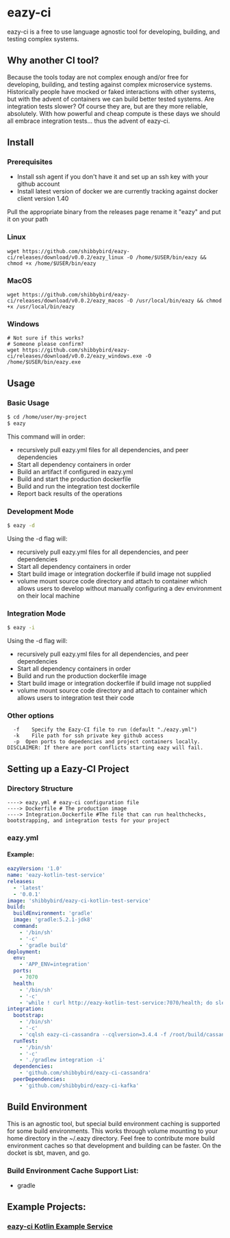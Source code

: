 # eazy-ci

eazy-ci is a free to use language agnostic tool for developing, building, and testing complex systems.


## Why another CI tool?

Because the tools today are not complex enough and/or free for developing, building, and testing against complex microservice systems. Historically people have mocked or faked interactions with other systems, but with the advent of containers we can build better tested systems. Are integration tests slower? Of course they are, but are they more reliable, absolutely. With how powerful and cheap compute is these days we should all embrace integration tests... thus the advent of eazy-ci.

## Install

### Prerequisites
- Install ssh agent if you don't have it and set up an ssh key with your github account
- Install latest version of docker we are currently tracking against docker client version 1.40

Pull the appropriate binary from the releases page rename it "eazy" and put it on your path

### Linux
```
wget https://github.com/shibbybird/eazy-ci/releases/download/v0.0.2/eazy_linux -O /home/$USER/bin/eazy && chmod +x /home/$USER/bin/eazy
```

### MacOS
```
wget https://github.com/shibbybird/eazy-ci/releases/download/v0.0.2/eazy_macos -O /usr/local/bin/eazy && chmod +x /usr/local/bin/eazy
```

### Windows
```
# Not sure if this works?
# Someone please confirm?
wget https://github.com/shibbybird/eazy-ci/releases/download/v0.0.2/eazy_windows.exe -O /home/$USER/bin/eazy.exe
```

## Usage

### Basic Usage

```sh
$ cd /home/user/my-project
$ eazy
```
This command will in order:
- recursively pull eazy.yml files for all dependencies, and peer dependencies
- Start all dependency containers in order
- Build an artifact if configured in eazy.yml
- Build and start the production dockerfile
- Build and run the integration test dockerfile
- Report back results of the operations

### Development Mode
```sh
$ eazy -d
```
Using the -d flag will:
- recursively pull eazy.yml files for all dependencies, and peer dependencies
- Start all dependency containers in order
- Start build image or integration dockerfile if build image not supplied
- volume mount source code directory and attach to container which allows users to develop without manually configuring a dev environment on their local machine

### Integration Mode
```sh
$ eazy -i
```
Using the -d flag will:
- recursively pull eazy.yml files for all dependencies, and peer dependencies
- Start all dependency containers in order
- Build and run the production dockerfile image
- Start build image or integration dockerfile if build image not supplied
- volume mount source code directory and attach to container which allows users to integration test their code

### Other options

```
  -f	Specify the Eazy-CI file to run (default "./eazy.yml")
  -k	File path for ssh private key github access
  -p  Open ports to depedencies and project containers locally. DISCLAIMER: If there are port conflicts starting eazy will fail.
```

## Setting up a Eazy-CI Project

### Directory Structure

```
----> eazy.yml # eazy-ci configuration file
----> Dockerfile # The production image
----> Integration.Dockerfile #The file that can run healthchecks, bootstrapping, and integration tests for your project
```

### eazy.yml
#### Example:
```yml
eazyVersion: '1.0'
name: 'eazy-kotlin-test-service'
releases:
  - 'latest'
  - '0.0.1'
image: 'shibbybird/eazy-ci-kotlin-test-service'
build:
  buildEnvironment: 'gradle'
  image: 'gradle:5.2.1-jdk8'
  command:
    - '/bin/sh'
    - '-c'
    - 'gradle build'
deployment:
  env:
    - 'APP_ENV=integration'
  ports:
    - 7070
  health:
    - '/bin/sh'
    - '-c'
    - 'while ! curl http://eazy-kotlin-test-service:7070/health; do sleep 1; done;'
integration:
  bootstrap:
    - '/bin/sh'
    - '-c'
    - 'cqlsh eazy-ci-cassandra --cqlversion=3.4.4 -f /root/build/cassandra/init.cql'
  runTest:
    - '/bin/sh'
    - '-c'
    - './gradlew integration -i'
  dependencies:
    - 'github.com/shibbybird/eazy-ci-cassandra'
  peerDependencies:
    - 'github.com/shibbybird/eazy-ci-kafka'
```

## Build Environment
This is an agnostic tool, but special build environment caching is supported for some build environments. This works through volume mounting to your home directory in the ~/.eazy directory. Feel free to contribute more build environment caches so that development and building can be faster. On the docket is sbt, maven, and go.

### Build Environment Cache Support List:
- gradle

## Example Projects:

### [eazy-ci Kotlin Example Service](https://github.com/shibbybird/eazy-kotlin-test-service)
